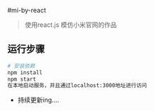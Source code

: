 #mi-by-react
>使用react.js  模仿小米官网的作品
## 运行步骤
```bash
# 安装依赖
npm install
npm start
在本地启动服务，并且通过localhost:3000地址进行访问
```
>
- 持续更新ing....
